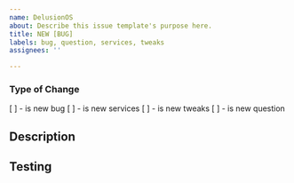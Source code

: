 ```yaml
---
name: DelusionOS
about: Describe this issue template's purpose here.
title: NEW [BUG]
labels: bug, question, services, tweaks
assignees: ''

---
```


### Type of Change

[ ] - is new bug
[ ] - is new services
[ ] - is new tweaks
[ ] - is new question

## Description


## Testing
